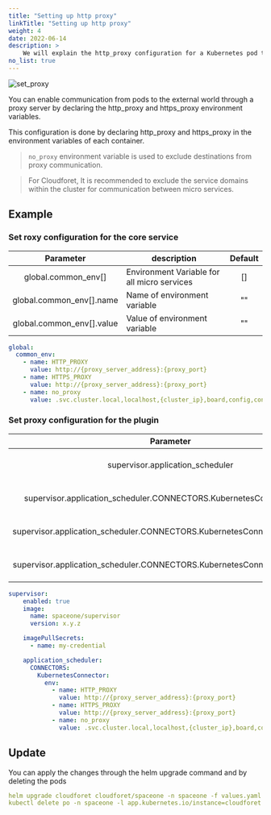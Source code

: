```yaml
---
title: "Setting up http proxy"
linkTitle: "Setting up http proxy"
weight: 4
date: 2022-06-14
description: >
    We will explain the http_proxy configuration for a Kubernetes pod to establish a proxy connection.
no_list: true
---
```


![set_proxy](/docs/setup_operation/configuration/set_http_proxy_img/set_proxy.png)

You can enable communication from pods to the external world through a proxy server by declaring the http_proxy and https_proxy environment variables.

This configuration is done by declaring http_proxy and https_proxy in the environment variables of each container.

> `no_proxy` environment variable is used to exclude destinations from proxy communication.

> For Cloudforet, It is recommended to exclude the service domains within the cluster for communication between micro services.

## Example

### Set roxy configuration for the core service

|Parameter|description|Default|
|:---:|---|:---:|
|global.common_env[]|Environment Variable for all micro services|[]|
|global.common_env[].name|Name of environment variable|""|
|global.common_env[].value|Value of environment variable|""|

```yaml
global:
  common_env:
    - name: HTTP_PROXY
      value: http://{proxy_server_address}:{proxy_port}
    - name: HTTPS_PROXY
      value: http://{proxy_server_address}:{proxy_port}
    - name: no_proxy
      value: .svc.cluster.local,localhost,{cluster_ip},board,config,console,console-api,console-api-v2,cost-analysis,dashboard,docs,file-manager,identity,inventory,marketplace-assets,monitoring,notification,plugin,repository,secret,statistics,supervisor
```


### Set proxy configuration for the plugin

|Parameter|description|Default|
|:---:|---|:---:|
|supervisor.application_scheduler|Configuration of supervisor schduler|{...}|
|supervisor.application_scheduler.CONNECTORS.KubernetesConnector.env[]|Environment Variable for plugin|[]|
|supervisor.application_scheduler.CONNECTORS.KubernetesConnector.env[].name|Name of environment variable|""|
|supervisor.application_scheduler.CONNECTORS.KubernetesConnector.env[].value|Name of environment variable|""|

```yaml
supervisor:
    enabled: true
    image:
      name: spaceone/supervisor
      version: x.y.z

    imagePullSecrets: 
      - name: my-credential

    application_scheduler:
      CONNECTORS:
        KubernetesConnector:
          env:
            - name: HTTP_PROXY
              value: http://{proxy_server_address}:{proxy_port}
            - name: HTTPS_PROXY
              value: http://{proxy_server_address}:{proxy_port}
            - name: no_proxy
              value: .svc.cluster.local,localhost,{cluster_ip},board,config,console,console-api,console-api-v2,cost-analysis,dashboard,docs,file-manager,identity,inventory,marketplace-assets,monitoring,notification,plugin,repository,secret,statistics,supervisor
```


## Update

You can apply the changes through the helm upgrade command and by deleting the pods

```yaml
helm upgrade cloudforet cloudforet/spaceone -n spaceone -f values.yaml
kubectl delete po -n spaceone -l app.kubernetes.io/instance=cloudforet
```